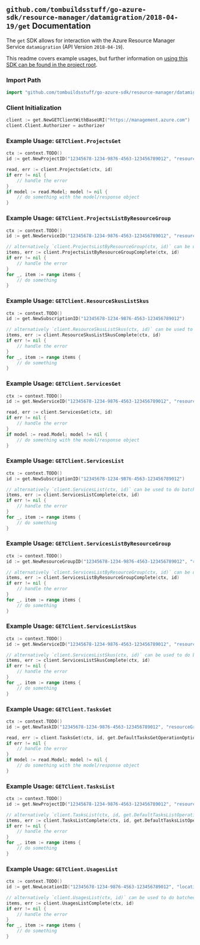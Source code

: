 
## `github.com/tombuildsstuff/go-azure-sdk/resource-manager/datamigration/2018-04-19/get` Documentation

The `get` SDK allows for interaction with the Azure Resource Manager Service `datamigration` (API Version `2018-04-19`).

This readme covers example usages, but further information on [using this SDK can be found in the project root](https://github.com/tombuildsstuff/go-azure-sdk/tree/main/docs).

### Import Path

```go
import "github.com/tombuildsstuff/go-azure-sdk/resource-manager/datamigration/2018-04-19/get"
```


### Client Initialization

```go
client := get.NewGETClientWithBaseURI("https://management.azure.com")
client.Client.Authorizer = authorizer
```


### Example Usage: `GETClient.ProjectsGet`

```go
ctx := context.TODO()
id := get.NewProjectID("12345678-1234-9876-4563-123456789012", "resourceGroupValue", "serviceValue", "projectValue")

read, err := client.ProjectsGet(ctx, id)
if err != nil {
	// handle the error
}
if model := read.Model; model != nil {
	// do something with the model/response object
}
```


### Example Usage: `GETClient.ProjectsListByResourceGroup`

```go
ctx := context.TODO()
id := get.NewServiceID("12345678-1234-9876-4563-123456789012", "resourceGroupValue", "serviceValue")

// alternatively `client.ProjectsListByResourceGroup(ctx, id)` can be used to do batched pagination
items, err := client.ProjectsListByResourceGroupComplete(ctx, id)
if err != nil {
	// handle the error
}
for _, item := range items {
	// do something
}
```


### Example Usage: `GETClient.ResourceSkusListSkus`

```go
ctx := context.TODO()
id := get.NewSubscriptionID("12345678-1234-9876-4563-123456789012")

// alternatively `client.ResourceSkusListSkus(ctx, id)` can be used to do batched pagination
items, err := client.ResourceSkusListSkusComplete(ctx, id)
if err != nil {
	// handle the error
}
for _, item := range items {
	// do something
}
```


### Example Usage: `GETClient.ServicesGet`

```go
ctx := context.TODO()
id := get.NewServiceID("12345678-1234-9876-4563-123456789012", "resourceGroupValue", "serviceValue")

read, err := client.ServicesGet(ctx, id)
if err != nil {
	// handle the error
}
if model := read.Model; model != nil {
	// do something with the model/response object
}
```


### Example Usage: `GETClient.ServicesList`

```go
ctx := context.TODO()
id := get.NewSubscriptionID("12345678-1234-9876-4563-123456789012")

// alternatively `client.ServicesList(ctx, id)` can be used to do batched pagination
items, err := client.ServicesListComplete(ctx, id)
if err != nil {
	// handle the error
}
for _, item := range items {
	// do something
}
```


### Example Usage: `GETClient.ServicesListByResourceGroup`

```go
ctx := context.TODO()
id := get.NewResourceGroupID("12345678-1234-9876-4563-123456789012", "resourceGroupValue")

// alternatively `client.ServicesListByResourceGroup(ctx, id)` can be used to do batched pagination
items, err := client.ServicesListByResourceGroupComplete(ctx, id)
if err != nil {
	// handle the error
}
for _, item := range items {
	// do something
}
```


### Example Usage: `GETClient.ServicesListSkus`

```go
ctx := context.TODO()
id := get.NewServiceID("12345678-1234-9876-4563-123456789012", "resourceGroupValue", "serviceValue")

// alternatively `client.ServicesListSkus(ctx, id)` can be used to do batched pagination
items, err := client.ServicesListSkusComplete(ctx, id)
if err != nil {
	// handle the error
}
for _, item := range items {
	// do something
}
```


### Example Usage: `GETClient.TasksGet`

```go
ctx := context.TODO()
id := get.NewTaskID("12345678-1234-9876-4563-123456789012", "resourceGroupValue", "serviceValue", "projectValue", "taskValue")

read, err := client.TasksGet(ctx, id, get.DefaultTasksGetOperationOptions())
if err != nil {
	// handle the error
}
if model := read.Model; model != nil {
	// do something with the model/response object
}
```


### Example Usage: `GETClient.TasksList`

```go
ctx := context.TODO()
id := get.NewProjectID("12345678-1234-9876-4563-123456789012", "resourceGroupValue", "serviceValue", "projectValue")

// alternatively `client.TasksList(ctx, id, get.DefaultTasksListOperationOptions())` can be used to do batched pagination
items, err := client.TasksListComplete(ctx, id, get.DefaultTasksListOperationOptions())
if err != nil {
	// handle the error
}
for _, item := range items {
	// do something
}
```


### Example Usage: `GETClient.UsagesList`

```go
ctx := context.TODO()
id := get.NewLocationID("12345678-1234-9876-4563-123456789012", "locationValue")

// alternatively `client.UsagesList(ctx, id)` can be used to do batched pagination
items, err := client.UsagesListComplete(ctx, id)
if err != nil {
	// handle the error
}
for _, item := range items {
	// do something
}
```
